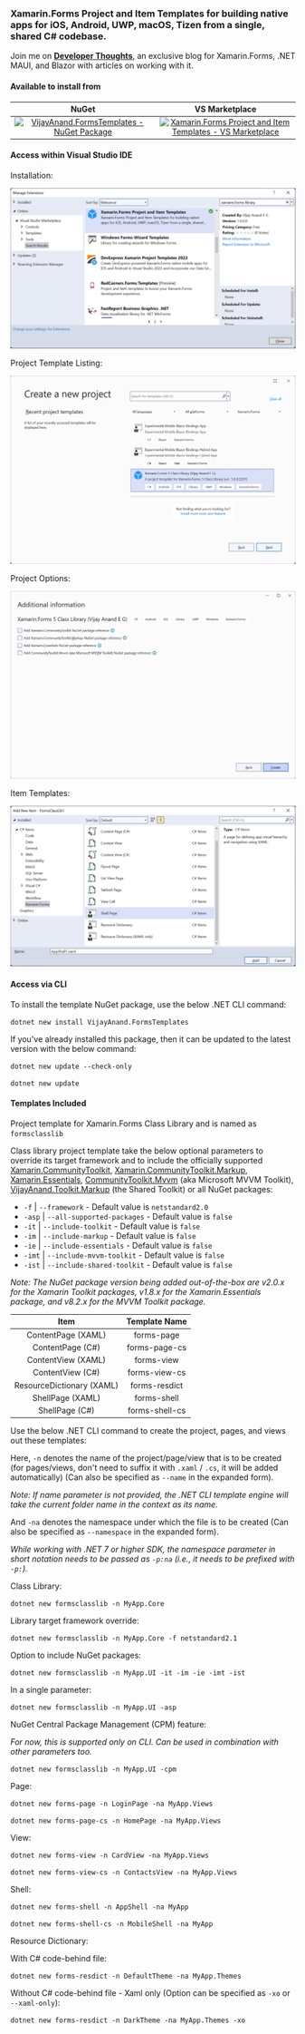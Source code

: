 ### Xamarin.Forms Project and Item Templates for building native apps for iOS, Android, UWP, macOS, Tizen from a single, shared C# codebase.

Join me on [**Developer Thoughts**](https://egvijayanand.in/), an exclusive blog for Xamarin.Forms, .NET MAUI, and Blazor with articles on working with it.

#### Available to install from

|NuGet|VS Marketplace|
|:---:|:---:|
|[![VijayAnand.FormsTemplates - NuGet Package](https://badgen.net/nuget/v/VijayAnand.FormsTemplates/?icon=nuget)](https://www.nuget.org/packages/VijayAnand.FormsTemplates/)|[![Xamarin.Forms Project and Item Templates - VS Marketplace](https://badgen.net/vs-marketplace/v/egvijayanand.xamarin-forms-templates?icon=visualstudio&foo=bar)](https://marketplace.visualstudio.com/items?itemName=egvijayanand.xamarin-forms-templates)|

#### Access within Visual Studio IDE

Installation:

![Install from VS Marketplace](images/xamarin-forms-vs-extension.png)

Project Template Listing:

![Xamarin.Forms Class Library Project Template](images/xamarin-forms-class-library.png)

Project Options:

![Xamarin.Forms Class Library - Project Options](images/xamarin-forms-class-library-options.png)

Item Templates:

![Xamarin.Forms - Item Templates](images/xamarin-forms-item-templates.png)

#### Access via CLI

To install the template NuGet package, use the below .NET CLI command:

```shell
dotnet new install VijayAnand.FormsTemplates
```

If you've already installed this package, then it can be updated to the latest version with the below command:

```shell
dotnet new update --check-only
```
```shell
dotnet new update
```

#### Templates Included

Project template for Xamarin.Forms Class Library and is named as `formsclasslib`

Class library project template take the below optional parameters to override its target framework and to include the officially supported [Xamarin.CommunityToolkit](https://www.nuget.org/packages/Xamarin.CommunityToolkit), [Xamarin.CommunityToolkit.Markup](https://www.nuget.org/packages/Xamarin.CommunityToolkit.Markup), [Xamarin.Essentials](https://www.nuget.org/packages/Xamarin.Essentials), [CommunityToolkit.Mvvm](https://www.nuget.org/packages/CommunityToolkit.Mvvm) (aka Microsoft MVVM Toolkit), [VijayAnand.Toolkit.Markup](https://www.nuget.org/packages/VijayAnand.Toolkit.Markup) (the Shared Toolkit) or all NuGet packages:

* `-f` | `--framework` - Default value is `netstandard2.0`
* `-asp` | `--all-supported-packages` - Default value is `false`
* `-it` | `--include-toolkit` - Default value is `false`
* `-im` | `--include-markup` - Default value is `false`
* `-ie` | `--include-essentials` - Default value is `false`
* `-imt` | `--include-mvvm-toolkit` - Default value is `false`
* `-ist` | `--include-shared-toolkit` - Default value is `false`

*Note: The NuGet package version being added out-of-the-box are v2.0.x for the Xamarin Toolkit packages, v1.8.x for the Xamarin.Essentials package, and v8.2.x for the MVVM Toolkit package.*

|Item|Template Name|
|:---:|:---:|
|ContentPage (XAML)|forms-page|
|ContentPage (C#)|forms-page-cs|
|ContentView (XAML)|forms-view|
|ContentView (C#)|forms-view-cs|
|ResourceDictionary (XAML)|forms-resdict|
|ShellPage (XAML)|forms-shell|
|ShellPage (C#)|forms-shell-cs|

Use the below .NET CLI command to create the project, pages, and views out these templates:

Here, `-n` denotes the name of the project/page/view that is to be created (for pages/views, don't need to suffix it with `.xaml` / `.cs`, it will be added automatically) (Can also be specified as `--name` in the expanded form).

*Note: If name parameter is not provided, the .NET CLI template engine will take the current folder name in the context as its name.*

And `-na` denotes the namespace under which the file is to be created (Can also be specified as `--namespace` in the expanded form).

*While working with .NET 7 or higher SDK, the namespace parameter in short notation needs to be passed as `-p:na` (i.e., it needs to be prefixed with `-p:`).*

Class Library:
```shell
dotnet new formsclasslib -n MyApp.Core
```
Library target framework override:
```shell
dotnet new formsclasslib -n MyApp.Core -f netstandard2.1
```
Option to include NuGet packages:
```shell
dotnet new formsclasslib -n MyApp.UI -it -im -ie -imt -ist
```
In a single parameter:
```shell
dotnet new formsclasslib -n MyApp.UI -asp
```
NuGet Central Package Management (CPM) feature:

_For now, this is supported only on CLI. Can be used in combination with other parameters too._

```shell
dotnet new formsclasslib -n MyApp.UI -cpm
```

Page:
```shell
dotnet new forms-page -n LoginPage -na MyApp.Views
```
```shell
dotnet new forms-page-cs -n HomePage -na MyApp.Views
```

View:
```shell
dotnet new forms-view -n CardView -na MyApp.Views
```
```shell
dotnet new forms-view-cs -n ContactsView -na MyApp.Views
```

Shell:
```shell
dotnet new forms-shell -n AppShell -na MyApp
```
```shell
dotnet new forms-shell-cs -n MobileShell -na MyApp
```

Resource Dictionary:

With C# code-behind file:
```shell
dotnet new forms-resdict -n DefaultTheme -na MyApp.Themes
```
Without C# code-behind file - Xaml only (Option can be specified as `-xo` or `--xaml-only`):
```shell
dotnet new forms-resdict -n DarkTheme -na MyApp.Themes -xo
```
